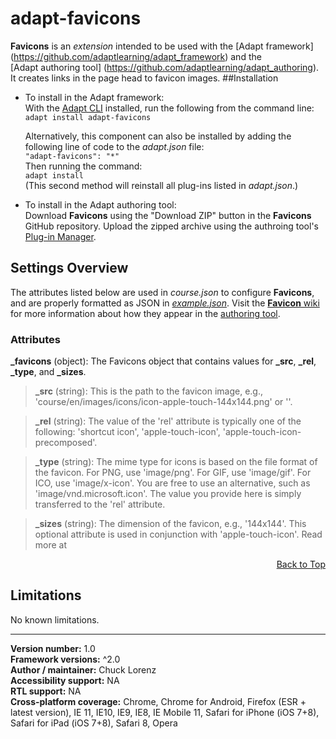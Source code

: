 # adapt-favicons  
    
**Favicons** is an *extension* intended to be used with the [Adapt framework] (https://github.com/adaptlearning/adapt_framework) and the   
[Adapt authoring tool] (https://github.com/adaptlearning/adapt_authoring). It creates links in the page head to favicon images. 
##Installation

* To install in the Adapt framework:  
With the [Adapt CLI](https://github.com/adaptlearning/adapt-cli) installed, run the following from the command line:  
`adapt install adapt-favicons`

    Alternatively, this component can also be installed by adding the following line of code to the *adapt.json* file:  
    `"adapt-favicons": "*"`  
    Then running the command:  
    `adapt install`  
    (This second method will reinstall all plug-ins listed in *adapt.json*.)  

* To install in the Adapt authoring tool:  
Download **Favicons** using the "Download ZIP" button in the **Favicons** GitHub repository. Upload the zipped archive using the authroing tool's [Plug-in Manager](https://github.com/adaptlearning/adapt_authoring/wiki/Plugin-Manager).  

## Settings Overview

The attributes listed below are used in *course.json* to configure **Favicons**, and are properly formatted as JSON in [*example.json*](https://github.com/chucklorenz/adapt-favicons/blob/master/example.json). Visit the [**Favicon** wiki](https://github.com/chucklorenz/adapt-favicons/wiki) for more information about how they appear in the [authoring tool](https://github.com/adaptlearning/adapt_authoring/wiki). 

### Attributes

**_favicons** (object): The Favicons object that contains values for **_src**, **_rel**, **_type**,  and **_sizes**.  

>**_src** (string): This is the path to the favicon image, e.g., 'course/en/images/icons/icon-apple-touch-144x144.png' or ''.  

>**_rel** (string): The value of the 'rel' attribute is typically one of the following: 'shortcut icon', 'apple-touch-icon', 'apple-touch-icon-precomposed'.  

>**_type** (string):  The mime type for icons is based on the file format of the favicon. For PNG, use 'image/png'. For GIF, use 'image/gif'. For ICO, use 'image/x-icon'. You are free to use an alternative, such as 'image/vnd.microsoft.icon'. The value you provide here is simply transferred to the 'rel' attribute.

>**_sizes** (string): The dimension of the favicon, e.g., '144x144'. This optional attribute is used in conjunction with 'apple-touch-icon'. Read more at

<div float align=right><a href="#top">Back to Top</a></div>

## Limitations
 
No known limitations.  

----------------------------
**Version number:**  1.0  
**Framework versions:** ^2.0     
**Author / maintainer:** Chuck Lorenz  
**Accessibility support:** NA   
**RTL support:** NA  
**Cross-platform coverage:** Chrome, Chrome for Android, Firefox (ESR + latest version), IE 11, IE10, IE9, IE8, IE Mobile 11, Safari for iPhone (iOS 7+8), Safari for iPad (iOS 7+8), Safari 8, Opera    
